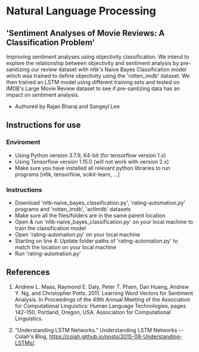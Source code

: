 # Natural Language Processing
## 'Sentiment Analyses of Movie Reviews: A Classification Problem'

Improving sentiment analyses using objectivity classification. We intend to explore the relationship between objectivity and sentiment analysis by pre-sanitizing our review dataset with nltk's Naive Bayes Classification model which was trained to define objectivity using the 'rotten_imdb' dataset. We then trained an LSTM model using different training sets and tested on IMDB's Large Movie Review dataset to see if pre-santizing data has an impact on sentiment analysis.

- Authored by Rajan Bharaj and Sangeyl Lee 

## Instructions for use
### Enviroment 

- Using Python version 3.7.9, 64-bit (for tensorflow version 1.x)
- Using Tensorflow version 1.15.0 (will not work with version 2.x)
- Make sure you have installed all relevant python libraries to run programs [nltk, tensorflow, scikit-learn, ...]

### Instructions

- Download 'nltk-naive_bayes_classification.py', 'rating-automation.py' programs and 'rotten_imdb', 'aclImdb' datasets
- Make sure all the files/folders are in the same parent location
- Open & run 'nltk-naive_bayes_classification.py' on your local machine to train the classification model
- Open 'rating-automation.py' on your local machine
- Starting on line 4: Update folder paths of 'rating-automation.py' to match the location on your local machine
- Run 'rating-automation.py'

## References

1. Andrew L. Maas, Raymond E. Daly, Peter T. Pham, Dan Huang, Andrew Y. Ng, and Christopher Potts. 2011. Learning Word Vectors for Sentiment Analysis. In Proceedings of the 49th Annual Meeting of the Association for Computational Linguistics: Human Language Technologies, pages 142–150, Portland, Oregon, USA. Association for Computational Linguistics.

2. “Understanding LSTM Networks.” Understanding LSTM Networks -- Colah's Blog, https://colah.github.io/posts/2015-08-Understanding-LSTMs/. 
